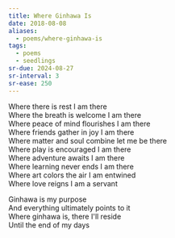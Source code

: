 ```yaml
---
title: Where Ginhawa Is
date: 2018-08-08
aliases:
  - poems/where-ginhawa-is
tags:
  - poems
  - seedlings
sr-due: 2024-08-27
sr-interval: 3
sr-ease: 250
---
```

Where there is rest I am there  
Where the breath is welcome I am there  
Where peace of mind flourishes I am there  
Where friends gather in joy I am there  
Where matter and soul combine let me be there  
Where play is encouraged I am there  
Where adventure awaits I am there  
Where learning never ends I am there  
Where art colors the air I am entwined  
Where love reigns I am a servant  

Ginhawa is my purpose  
And everything ultimately points to it  
Where ginhawa is, there I'll reside  
Until the end of my days  